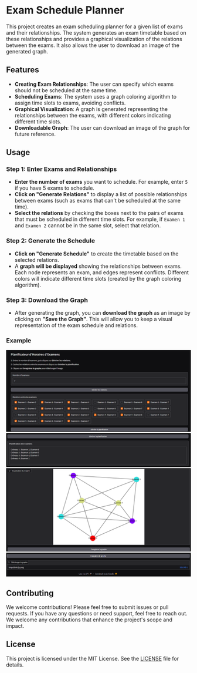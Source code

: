 # Exam Schedule Planner

This project creates an exam scheduling planner for a given list of exams and their relationships. The system generates an exam timetable based on these relationships and provides a graphical visualization of the relations between the exams. It also allows the user to download an image of the generated graph.

## Features
- **Creating Exam Relationships**: The user can specify which exams should not be scheduled at the same time.
- **Scheduling Exams**: The system uses a graph coloring algorithm to assign time slots to exams, avoiding conflicts.
- **Graphical Visualization**: A graph is generated representing the relationships between the exams, with different colors indicating different time slots.
- **Downloadable Graph**: The user can download an image of the graph for future reference.

## Usage

### Step 1: Enter Exams and Relationships
- **Enter the number of exams** you want to schedule. For example, enter `5` if you have 5 exams to schedule.
- **Click on "Generate Relations"** to display a list of possible relationships between exams (such as exams that can't be scheduled at the same time).
- **Select the relations** by checking the boxes next to the pairs of exams that must be scheduled in different time slots. For example, if `Examen 1` and `Examen 2` cannot be in the same slot, select that relation.

### Step 2: Generate the Schedule
- **Click on "Generate Schedule"** to create the timetable based on the selected relations.
- A **graph will be displayed** showing the relationships between exams. Each node represents an exam, and edges represent conflicts. Different colors will indicate different time slots (created by the graph coloring algorithm).

### Step 3: Download the Graph
- After generating the graph, you can **download the graph** as an image by clicking on **"Save the Graph"**. This will allow you to keep a visual representation of the exam schedule and relations.

### Example

<img src="Images/res1.png" width="600"/>
<img src="Images/res2.png" width="600"/>
<img src="Images/res3.png" width="600"/>
<img src="Images/res4.png" width="600"/>


## Contributing

We welcome contributions! Please feel free to submit issues or pull requests. If you have any questions or need support, feel free to reach out. We welcome any contributions that enhance the project's scope and impact.

## License

This project is licensed under the MIT License. See the [LICENSE](LICENSE) file for details.

